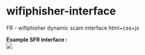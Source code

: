 # wifiphisher-interface
FR - wifiphisher dynamic scam interface html+css+js

<strong>Example SFR interface :</strong><br />
<img src="https://i.ibb.co/25skCsQ/sfr.png">
